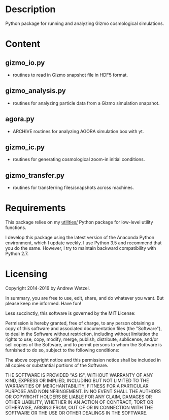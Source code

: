 # Description

Python package for running and analyzing Gizmo cosmological simulations.


# Content

## gizmo_io.py
* routines to read in Gizmo snapshot file in HDF5 format.

## gizmo_analysis.py
* routines for analyzing particle data from a Gizmo simulation snapshot.

## agora.py
* ARCHIVE routines for analyzing AGORA simulation box with yt.

## gizmo_ic.py
* routines for generating cosmological zoom-in initial conditions.

## gizmo_transfer.py
* routines for transferring files/snapshots across machines.


# Requirements

This package relies on my [utilities/](https://bitbucket.org/awetzel/utilities) Python package for low-level utility functions.

I develop this package using the latest version of the Anaconda Python environment, which I update weekly.
I use Python 3.5 and recommend that you do the same.
However, I try to maintain backward compatibility with Python 2.7.


# Licensing

Copyright 2014-2016 by Andrew Wetzel.

In summary, you are free to use, edit, share, and do whatever you want. But please keep me informed. Have fun!

Less succinctly, this software is governed by the MIT License:

Permission is hereby granted, free of charge, to any person obtaining a copy
of this software and associated documentation files (the "Software"), to deal
in the Software without restriction, including without limitation the rights
to use, copy, modify, merge, publish, distribute, sublicense, and/or sell
copies of the Software, and to permit persons to whom the Software is
furnished to do so, subject to the following conditions:

The above copyright notice and this permission notice shall be included in
all copies or substantial portions of the Software.

THE SOFTWARE IS PROVIDED "AS IS", WITHOUT WARRANTY OF ANY KIND, EXPRESS OR
IMPLIED, INCLUDING BUT NOT LIMITED TO THE WARRANTIES OF MERCHANTABILITY,
FITNESS FOR A PARTICULAR PURPOSE AND NONINFRINGEMENT. IN NO EVENT SHALL THE
AUTHORS OR COPYRIGHT HOLDERS BE LIABLE FOR ANY CLAIM, DAMAGES OR OTHER
LIABILITY, WHETHER IN AN ACTION OF CONTRACT, TORT OR OTHERWISE, ARISING FROM,
OUT OF OR IN CONNECTION WITH THE SOFTWARE OR THE USE OR OTHER DEALINGS IN
THE SOFTWARE.